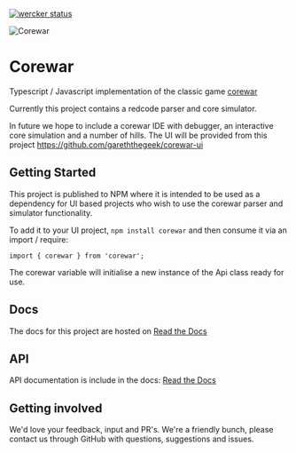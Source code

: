 [![wercker status](https://app.wercker.com/status/d6b4d4035c2ccc4e92f9ed40ae3f727d/s/master "wercker status")](https://app.wercker.com/project/byKey/d6b4d4035c2ccc4e92f9ed40ae3f727d)

![Corewar](https://github.com/gareththegeek/corewar/blob/master/logo.png)

# Corewar

Typescript / Javascript implementation of the classic game [corewar](https://en.wikipedia.org/wiki/Core_War)

Currently this project contains a redcode parser and core simulator.

In future we hope to include a corewar IDE with debugger, an interactive core simulation and a number of hills. The UI will be provided from this project https://github.com/gareththegeek/corewar-ui

## Getting Started

This project is published to NPM where it is intended to be used as a dependency for UI based projects who wish to use the corewar parser and simulator functionality.

To add it to your UI project, `npm install corewar` and then consume it via an import / require:

`import { corewar } from 'corewar';`

The corewar variable will initialise a new instance of the Api class ready for use.

## Docs

The docs for this project are hosted on [Read the Docs](http://corewar-docs.readthedocs.org)

## API

API documentation is include in the docs: [Read the Docs](http://corewar-docs.readthedocs.io/en/latest/developer/)

## Getting involved

We'd love your feedback, input and PR's. We're a friendly bunch, please contact us through GitHub with questions, suggestions and issues.
